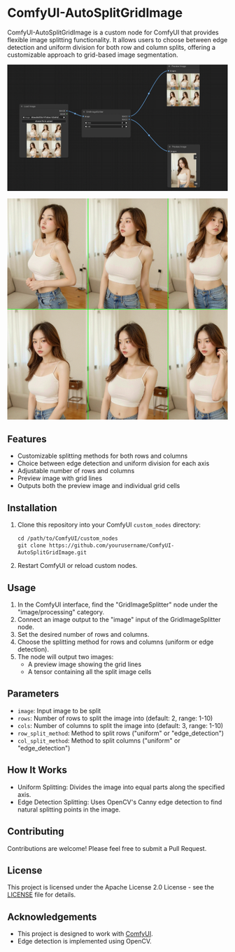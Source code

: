# ComfyUI-AutoSplitGridImage

ComfyUI-AutoSplitGridImage is a custom node for ComfyUI that provides flexible image splitting functionality. It allows users to choose between edge detection and uniform division for both row and column splits, offering a customizable approach to grid-based image segmentation.

![example_workflow](./2024-10-23_10-59-03.png)

![example_png](./ComfyUI_temp_zbacb_00001_.png)

## Features

- Customizable splitting methods for both rows and columns
- Choice between edge detection and uniform division for each axis
- Adjustable number of rows and columns
- Preview image with grid lines
- Outputs both the preview image and individual grid cells

## Installation

1. Clone this repository into your ComfyUI `custom_nodes` directory:
   ```
   cd /path/to/ComfyUI/custom_nodes
   git clone https://github.com/yourusername/ComfyUI-AutoSplitGridImage.git
   ```
2. Restart ComfyUI or reload custom nodes.

## Usage

1. In the ComfyUI interface, find the "GridImageSplitter" node under the "image/processing" category.
2. Connect an image output to the "image" input of the GridImageSplitter node.
3. Set the desired number of rows and columns.
4. Choose the splitting method for rows and columns (uniform or edge detection).
5. The node will output two images:
   - A preview image showing the grid lines
   - A tensor containing all the split image cells

## Parameters

- `image`: Input image to be split
- `rows`: Number of rows to split the image into (default: 2, range: 1-10)
- `cols`: Number of columns to split the image into (default: 3, range: 1-10)
- `row_split_method`: Method to split rows ("uniform" or "edge_detection")
- `col_split_method`: Method to split columns ("uniform" or "edge_detection")

## How It Works

- Uniform Splitting: Divides the image into equal parts along the specified axis.
- Edge Detection Splitting: Uses OpenCV's Canny edge detection to find natural splitting points in the image.

## Contributing

Contributions are welcome! Please feel free to submit a Pull Request.

## License

This project is licensed under the Apache License 2.0 License - see the [LICENSE](LICENSE) file for details.

## Acknowledgements

- This project is designed to work with [ComfyUI](https://github.com/comfyanonymous/ComfyUI).
- Edge detection is implemented using OpenCV.
